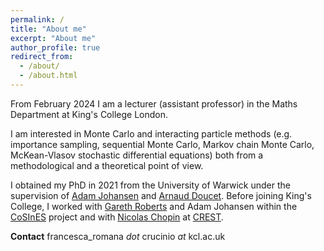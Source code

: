 ```yaml
---
permalink: /
title: "About me"
excerpt: "About me"
author_profile: true
redirect_from: 
  - /about/
  - /about.html
---
```


From February 2024 I am a lecturer (assistant professor) in the Maths Department at King's College London.



I am interested in Monte Carlo and interacting particle methods (e.g. importance sampling, sequential Monte Carlo, Markov chain Monte Carlo, McKean-Vlasov stochastic differential equations) both from a methodological and a theoretical point of view.


I obtained my PhD in 2021 from the University of Warwick under the supervision of [Adam Johansen](https://warwick.ac.uk/fac/sci/statistics/staff/academic-research/johansen) and [Arnaud Doucet](https://www.stats.ox.ac.uk/~doucet/).
Before joining King's College, I worked with [Gareth Roberts](https://warwick.ac.uk/fac/sci/statistics/staff/academic-research/roberts/) and Adam Johansen within the [CoSInES](https://www.cosines.org/) project and with [Nicolas Chopin](https://nchopin.github.io/) at [CREST](https://crest.science/).


**Contact** francesca_romana *dot* crucinio *at* kcl.ac.uk
